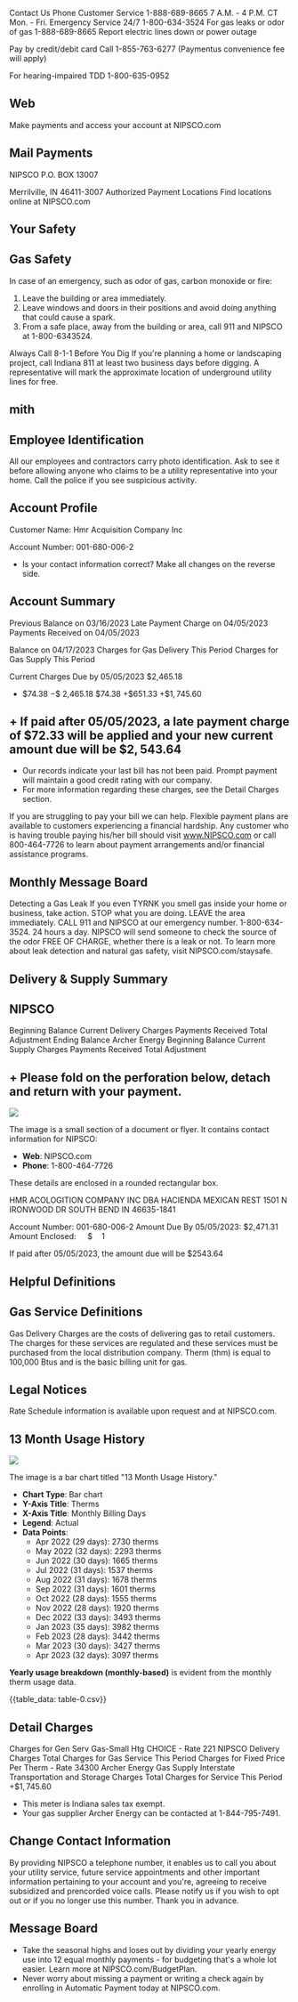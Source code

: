 Contact Us
Phone
Customer Service
1-888-689-8665
7 A.M. - 4 P.M. CT Mon. - Fri.
Emergency Service 24/7
1-800-634-3524
For gas leaks or odor of gas
1-888-689-8665
Report electric lines down or power outage

Pay by credit/debit card Call 1-855-763-6277 (Paymentus convenience fee will apply)

For hearing-impaired TDD
1-800-635-0952

## Web

Make payments and access your account at NIPSCO.com

## Mail Payments

NIPSCO
P.O. BOX 13007

Merrilville, IN 46411-3007
Authorized Payment Locations
Find locations online at NIPSCO.com

## Your Safety

## Gas Safety

In case of an emergency, such as odor of gas, carbon monoxide or fire:

1. Leave the building or area immediately.
2. Leave windows and doors in their positions and avoid doing anything that could cause a spark.
3. From a safe place, away from the building or area, call 911 and NIPSCO at 1-800-6343524.

Always Call 8-1-1 Before You Dig
If you're planning a home or landscaping project, call Indiana 811 at least two business days before digging. A representative will mark the approximate location of underground utility lines for free.

## mith

## Employee Identification

All our employees and contractors carry photo identification. Ask to see it before allowing anyone who claims to be a utility representative into your home. Call the police if you see suspicious activity.

## Account Profile

Customer Name:
Hmr Acquisition Company Inc

Account Number:
001-680-006-2

- Is your contact information correct? Make all changes on the reverse side.


## Account Summary

Previous Balance on 03/16/2023
Late Payment Charge on 04/05/2023
Payments Received on 04/05/2023

Balance on 04/17/2023
Charges for Gas Delivery This Period
Charges for Gas Supply This Period

Current Charges Due by 05/05/2023
\$2,465.18
+ $\$ 74.38$
$- \$$ 2,465.18
\$74.38
$+\$ 651.33$
$+\$ 1,745.60$

## $+$ If paid after 05/05/2023, a late payment charge of $\$ 72.33$ will be applied and your new current amount due will be $\$ 2,543.64$

- Our records indicate your last bill has not been paid. Prompt payment will maintain a good credit rating with our company.
- For more information regarding these charges, see the Detail Charges section.

If you are struggling to pay your bill we can help. Flexible payment plans are available to customers experiencing a financial hardship. Any customer who is having trouble paying his/her bill should visit www.NIPSCO.com or call 800-464-7726 to learn about payment arrangements and/or financial assistance programs.

## Monthly Message Board

Detecting a Gas Leak
If you even TYRNK you smell gas inside your home or business, take action. STOP what you are doing. LEAVE the area immediately. CALL 911 and NIPSCO at our emergency number. 1-800-634-3524. 24 hours a day. NIPSCO will send someone to check the source of the odor FREE OF CHARGE, whether there is a leak or not. To learn more about leak detection and natural gas safety, visit NIPSCO.com/staysafe.

## Delivery \& Supply Summary

## NIPSCO

Beginning Balance
Current Delivery Charges
Payments Received
Total Adjustment
Ending Balance
Archer Energy
Beginning Balance
Current Supply Charges
Payments Received
Total Adjustment

## $+$ Please fold on the perforation below, detach and return with your payment.

![](images/img-0.jpeg)

The image is a small section of a document or flyer. It contains contact information for NIPSCO:

- **Web**: NIPSCO.com
- **Phone**: 1-800-464-7726

These details are enclosed in a rounded rectangular box.

HMR ACOLOGITION COMPANY INC
DBA HACIENDA MEXICAN REST 1501 N IRONWOOD DR SOUTH BEND IN 46635-1841

Account Number: 001-680-006-2
Amount Due By 05/05/2023: \$2,471.31
Amount Enclosed: $\quad \$ \quad 1$

If paid after 05/05/2023, the amount due will be $\$ 2543.64$

## Helpful Definitions

## Gas Service Definitions

Gas Delivery Charges are the costs of delivering gas to retail customers. The charges for these services are regulated and these services must be purchased from the local distribution company.
Therm (thm) is equal to 100,000 Btus and is the basic billing unit for gas.

## Legal Notices

Rate Schedule information is available upon request and at NIPSCO.com.

## 13 Month Usage History

![](images/img-1.jpeg)

The image is a bar chart titled "13 Month Usage History." 

- **Chart Type**: Bar chart
- **Y-Axis Title**: Therms
- **X-Axis Title**: Monthly Billing Days
- **Legend**: Actual
- **Data Points**:
  - Apr 2022 (29 days): 2730 therms
  - May 2022 (32 days): 2293 therms
  - Jun 2022 (30 days): 1665 therms
  - Jul 2022 (31 days): 1537 therms
  - Aug 2022 (31 days): 1678 therms
  - Sep 2022 (31 days): 1601 therms
  - Oct 2022 (28 days): 1555 therms
  - Nov 2022 (28 days): 1920 therms
  - Dec 2022 (33 days): 3493 therms
  - Jan 2023 (35 days): 3982 therms
  - Feb 2023 (28 days): 3442 therms
  - Mar 2023 (30 days): 3427 therms
  - Apr 2023 (32 days): 3097 therms

**Yearly usage breakdown (monthly-based)** is evident from the monthly therm usage data.

{{table_data: table-0.csv}}

## Detail Charges

Charges for Gen Serv Gas-Small Htg CHOICE - Rate 221
NIPSCO
Delivery Charges
Total Charges for Gas Service This Period
Charges for Fixed Price Per Therm - Rate 34300
Archer Energy
Gas Supply
Interstate Transportation and Storage Charges
Total Charges for Service This Period
$+\$ 1,745.60$

- This meter is Indiana sales tax exempt.
- Your gas supplier Archer Energy can be contacted at 1-844-795-7491.


## Change Contact Information

By providing NIPSCO a telephone number, it enables us to call you about your utility service, future service appointments and other important information pertaining to your account and you're, agreeing to receive subsidized and prencorded voice calls. Please notify us if you wish to opt out or if you no longer use this number. Thank you in advance.

## Message Board

- Take the seasonal highs and loses out by dividing your yearly energy use into 12 equal monthly payments - for budgeting that's a whole lot easier. Learn more at NIPSCO.com/BudgetPlan.
- Never worry about missing a payment or writing a check again by enrolling in Automatic Payment today at NIPSCO.com.
